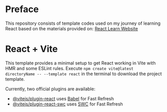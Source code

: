 # Preface
This repository consists of template codes used on my journey of learning React based on the materials provided on: [React Learn Website](https://react.dev/learn/describing-the-ui)

# React + Vite

This template provides a minimal setup to get React working in Vite with HMR and some ESLint rules. 
Execute `npm create vite@latest directoryName -- --template react` in the terminal to download the project template.

Currently, two official plugins are available:

- [@vitejs/plugin-react](https://github.com/vitejs/vite-plugin-react/blob/main/packages/plugin-react/README.md) uses [Babel](https://babeljs.io/) for Fast Refresh
- [@vitejs/plugin-react-swc](https://github.com/vitejs/vite-plugin-react-swc) uses [SWC](https://swc.rs/) for Fast Refresh
